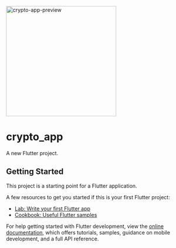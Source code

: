 <img src="https://user-images.githubusercontent.com/13972980/179444860-82142fc3-368d-4efb-8f15-5f3ee1fdc42a.jpeg" alt="crypto-app-preview" width="300"/>

# crypto_app

A new Flutter project.

## Getting Started

This project is a starting point for a Flutter application.

A few resources to get you started if this is your first Flutter project:

- [Lab: Write your first Flutter app](https://docs.flutter.dev/get-started/codelab)
- [Cookbook: Useful Flutter samples](https://docs.flutter.dev/cookbook)

For help getting started with Flutter development, view the
[online documentation](https://docs.flutter.dev/), which offers tutorials,
samples, guidance on mobile development, and a full API reference.
